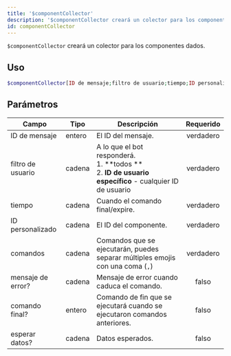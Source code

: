 ```yaml
---
title: '$componentCollector'
description: '$componentCollector creará un colector para los componentes dados.'
id: componentCollector
---
```


`$componentCollector` creará un colector para los componentes dados.

## Uso

```php
$componentCollector[ID de mensaje;filtro de usuario;tiempo;ID personalizados;comandos;mensaje de error?;comando final?;esperar datos?]
```

## Parámetros

| Campo             | Tipo   | Descripción                                                                                                                   | Requerido |
| ----------------- | ------ | ----------------------------------------------------------------------------------------------------------------------------- |:---------:|
| ID de mensaje     | entero | El ID del mensaje.                                                                                                            | verdadero |
| filtro de usuario | cadena | A lo que el bot responderá. <br /> 1. **todos ** <br /> 2. **ID de usuario específico** - cualquier ID de usuario | verdadero |
| tiempo            | cadena | Cuando el comando final/expire.                                                                                               | verdadero |
| ID personalizado  | cadena | El ID del componente.                                                                                                         | verdadero |
| comandos          | cadena | Comandos que se ejecutarán, puedes separar múltiples emojis con una coma (`,`)                                                | verdadero |
| mensaje de error? | cadena | Mensaje de error cuando caduca el comando.                                                                                    |   falso   |
| comando final?    | entero | Comando de fin que se ejecutará cuando se ejecutaron comandos anteriores.                                                     |   falso   |
| esperar datos?    | cadena | Datos esperados.                                                                                                              |   falso   |
